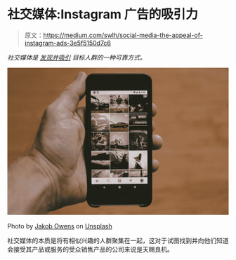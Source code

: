 # 社交媒体:Instagram 广告的吸引力

> 原文：<https://medium.com/swlh/social-media-the-appeal-of-instagram-ads-3e5f5150d7c6>

*社交媒体是* [*发现并吸引*](http://try.alexa.com/marketing-stack/seo-tools/) *目标人群的一种可靠方式。*

![](img/14d53c6b2674904d29f22f638fd42afb.png)

Photo by [Jakob Owens](https://unsplash.com/photos/R-8Kkjaztn0?utm_source=unsplash&utm_medium=referral&utm_content=creditCopyText) on [Unsplash](https://unsplash.com/search/photos/instagram?utm_source=unsplash&utm_medium=referral&utm_content=creditCopyText)

社交媒体的本质是将有相似兴趣的人群聚集在一起，这对于试图找到并向他们知道会接受其产品或服务的受众销售产品的公司来说是天赐良机。